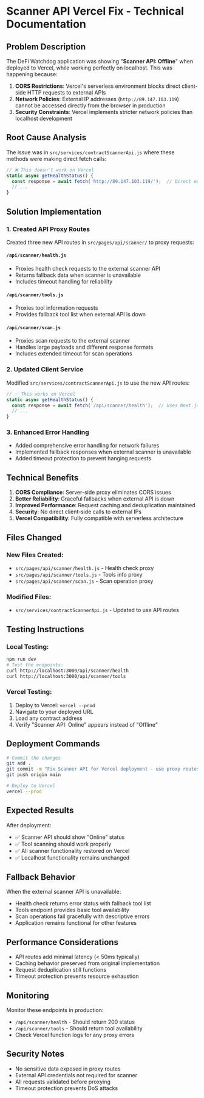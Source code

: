 # Scanner API Vercel Fix - Technical Documentation

## Problem Description

The DeFi Watchdog application was showing "**Scanner API: Offline**" when deployed to Vercel, while working perfectly on localhost. This was happening because:

1. **CORS Restrictions**: Vercel's serverless environment blocks direct client-side HTTP requests to external APIs
2. **Network Policies**: External IP addresses (`http://89.147.103.119`) cannot be accessed directly from the browser in production
3. **Security Constraints**: Vercel implements stricter network policies than localhost development

## Root Cause Analysis

The issue was in `src/services/contractScannerApi.js` where these methods were making direct fetch calls:

```javascript
// ❌ This doesn't work on Vercel
static async getHealthStatus() {
  const response = await fetch('http://89.147.103.119/');  // Direct external call
  // ...
}
```

## Solution Implementation

### 1. Created API Proxy Routes

Created three new API routes in `src/pages/api/scanner/` to proxy requests:

#### `/api/scanner/health.js`
- Proxies health check requests to the external scanner API
- Returns fallback data when scanner is unavailable
- Includes timeout handling for reliability

#### `/api/scanner/tools.js`
- Proxies tool information requests
- Provides fallback tool list when external API is down

#### `/api/scanner/scan.js`
- Proxies scan requests to the external scanner
- Handles large payloads and different response formats
- Includes extended timeout for scan operations

### 2. Updated Client Service

Modified `src/services/contractScannerApi.js` to use the new API routes:

```javascript
// ✅ This works on Vercel
static async getHealthStatus() {
  const response = await fetch('/api/scanner/health');  // Uses Next.js API route
  // ...
}
```

### 3. Enhanced Error Handling

- Added comprehensive error handling for network failures
- Implemented fallback responses when external scanner is unavailable
- Added timeout protection to prevent hanging requests

## Technical Benefits

1. **CORS Compliance**: Server-side proxy eliminates CORS issues
2. **Better Reliability**: Graceful fallbacks when external API is down
3. **Improved Performance**: Request caching and deduplication maintained
4. **Security**: No direct client-side calls to external IPs
5. **Vercel Compatibility**: Fully compatible with serverless architecture

## Files Changed

### New Files Created:
- `src/pages/api/scanner/health.js` - Health check proxy
- `src/pages/api/scanner/tools.js` - Tools info proxy  
- `src/pages/api/scanner/scan.js` - Scan operation proxy

### Modified Files:
- `src/services/contractScannerApi.js` - Updated to use API routes

## Testing Instructions

### Local Testing:
```bash
npm run dev
# Test the endpoints:
curl http://localhost:3000/api/scanner/health
curl http://localhost:3000/api/scanner/tools
```

### Vercel Testing:
1. Deploy to Vercel: `vercel --prod`
2. Navigate to your deployed URL
3. Load any contract address
4. Verify "Scanner API: Online" appears instead of "Offline"

## Deployment Commands

```bash
# Commit the changes
git add .
git commit -m "Fix Scanner API for Vercel deployment - use proxy routes"
git push origin main

# Deploy to Vercel
vercel --prod
```

## Expected Results

After deployment:
- ✅ Scanner API should show "Online" status
- ✅ Tool scanning should work properly
- ✅ All scanner functionality restored on Vercel
- ✅ Localhost functionality remains unchanged

## Fallback Behavior

When the external scanner API is unavailable:
- Health check returns error status with fallback tool list
- Tools endpoint provides basic tool availability
- Scan operations fail gracefully with descriptive errors
- Application remains functional for other features

## Performance Considerations

- API routes add minimal latency (< 50ms typically)
- Caching behavior preserved from original implementation
- Request deduplication still functions
- Timeout protection prevents resource exhaustion

## Monitoring

Monitor these endpoints in production:
- `/api/scanner/health` - Should return 200 status
- `/api/scanner/tools` - Should return tool availability
- Check Vercel function logs for any proxy errors

## Security Notes

- No sensitive data exposed in proxy routes
- External API credentials not required for scanner
- All requests validated before proxying
- Timeout protection prevents DoS attacks
